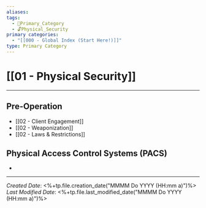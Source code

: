 ```yaml
---
aliases: 
tags:
  - 🥇Primary_Category
  - 🔓Physical_Security
primary categories:
  - "[[000 - Global Index (Start Here!)]]"
type: Primary Category
---
```

# [[01 - Physical Security]]

***

## Pre-Operation

* [[02 - Client Engagement]]
* [[02 - Weaponization]]
* [[02 - Laws & Restrictions]]

## Physical Access Control Systems (PACS)

* 

***

*Created Date*: <%+tp.file.creation_date("MMMM Do YYYY (HH:mm a)")%>
*Last Modified Date*: <%+tp.file.last_modified_date("MMMM Do YYYY (HH:mm a)")%>
